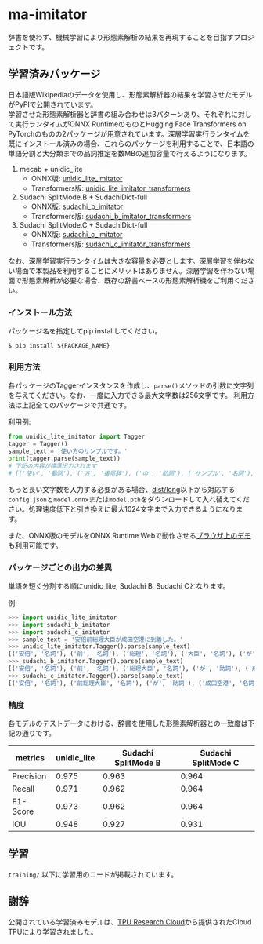 # ma-imitator

辞書を使わず、機械学習により形態素解析の結果を再現することを目指すプロジェクトです。

## 学習済みパッケージ

日本語版Wikipediaのデータを使用し、形態素解析器の結果を学習させたモデルがPyPIで公開されています。  
学習させた形態素解析器と辞書の組み合わせは3パターンあり、それぞれに対して実行ランタイムがONNX RuntimeのものとHugging Face Transformers on PyTorchのものの2パッケージが用意されています。深層学習実行ランタイムを既にインストール済みの場合、これらのパッケージを利用することで、日本語の単語分割と大分類までの品詞推定を数MBの追加容量で行えるようになります。

1. mecab + unidic_lite
    * ONNX版: [unidic_lite_imitator](https://pypi.org/project/unidic-lite-imitator/)
    * Transformers版: [unidic_lite_imitator_transformers](https://pypi.org/project/unidic-lite-imitator/)
2. Sudachi SplitMode.B + SudachiDict-full
    * ONNX版: [sudachi_b_imitator](https://pypi.org/project/sudachi-b-imitator/)
    * Transformers版: [sudachi_b_imitator_transformers](https://pypi.org/project/sudachi-b-imitator/)
3. Sudachi SplitMode.C + SudachiDict-full
    * ONNX版: [sudachi_c_imitator](https://pypi.org/project/sudachi-c-imitator/)
    * Transformers版: [sudachi_c_imitator_transformers](https://pypi.org/project/sudachi-c-imitator/)

なお、深層学習実行ランタイムは大きな容量を必要とします。深層学習を伴わない場面で本製品を利用することにメリットはありません。深層学習を伴わない場面で形態素解析が必要な場合、既存の辞書ベースの形態素解析機をご利用ください。


### インストール方法

パッケージ名を指定してpip installしてください。

```
$ pip install ${PACKAGE_NAME}
```

### 利用方法

各パッケージのTaggerインスタンスを作成し、`parse()`メソッドの引数に文字列を与えてください。なお、一度に入力できる最大文字数は256文字です。
利用方法は上記全てのパッケージで共通です。

利用例:

```python
from unidic_lite_imitator import Tagger
tagger = Tagger()
sample_text = '使い方のサンプルです。'
print(tagger.parse(sample_text))
# 下記の内容が標準出力されます
# [('使い', '動詞'), ('方', '接尾辞'), ('の', '助詞'), ('サンプル', '名詞'), ('です', '助動詞'), ('。', '補助記号')]
```

もっと長い文字数を入力する必要がある場合、[dist/long](./dist/long)以下から対応する`config.json`と`model.onnx`または`model.pth`をダウンロードして入れ替えてください。処理速度低下と引き換えに最大1024文字まで入力できるようになります。

また、ONNX版のモデルをONNX Runtime Webで動作させる[ブラウザ上のデモ](https://nknytk.github.io/presentations/demo/ma-imitator/unidic_lite_imitator.html)も利用可能です。

### パッケージごとの出力の差異

単語を短く分割する順にunidic_lite, Sudachi B, Sudachi Cとなります。

例:

```python
>>> import unidic_lite_imitator
>>> import sudachi_b_imitator
>>> import sudachi_c_imitator
>>> sample_text = '安倍前総理大臣が成田空港に到着した。'
>>> unidic_lite_imitator.Tagger().parse(sample_text)
[('安倍', '名詞'), ('前', '名詞'), ('総理', '名詞'), ('大臣', '名詞'), ('が', '助詞'), ('成田', '名詞'), ('空港', '名詞'), ('に', '助詞'), ('到着', '名詞'), ('し', '動詞'), ('た', '助動詞'), ('。', '補助記号')]
>>> sudachi_b_imitator.Tagger().parse(sample_text)
[('安倍', '名詞'), ('前', '名詞'), ('総理大臣', '名詞'), ('が', '助詞'), ('成田空港', '名詞'), ('に', '助詞'), ('到着', '名詞'), ('し', '動詞'), ('た', '助動詞'), ('。', '補助記号')]
>>> sudachi_c_imitator.Tagger().parse(sample_text)
[('安倍', '名詞'), ('前総理大臣', '名詞'), ('が', '助詞'), ('成田空港', '名詞'), ('に', '助詞'), ('到着', '名詞'), ('し', '動詞'), ('た', '助動詞'), ('。', '補助記号')]
```

### 精度

各モデルのテストデータにおける、辞書を使用した形態素解析器との一致度は下記の通りです。

| metrics | unidic_lite | Sudachi SplitMode B | Sudachi SplitMode C |
| --- | --- | --- | --- |
| Precision | 0.975 | 0.963 | 0.964 |
| Recall | 0.971 | 0.962 | 0.964 |
| F1-Score | 0.973 | 0.962 | 0.964 |
| IOU | 0.948 | 0.927 | 0.931 |

## 学習

`training/` 以下に学習用のコードが掲載されています。

## 謝辞

公開されている学習済みモデルは、[TPU Research Cloud](https://sites.research.google/trc/about/)から提供されたCloud TPUにより学習されました。
